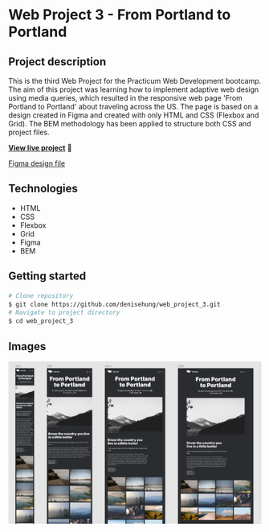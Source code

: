 # Web Project 3 - From Portland to Portland

## Project description

This is the third Web Project for the Practicum Web Development bootcamp. The aim of this project was learning how to implement adaptive web design using media queries, which resulted in the responsive web page 'From Portland to Portland' about traveling across the US. The page is based on a design created in Figma and created with only HTML and CSS (Flexbox and Grid). The BEM methodology has been applied to structure both CSS and project files.

[**View live project**](https://denisehung.github.io/web_project_3/) :rocket:

[Figma design file](https://www.figma.com/file/tGVujMSkus12HlSw9fbcLe/Sprint-3_-From-Portland-to-Portland-_-desktop-%2B-mobile?node-id=0%3A1)

## Technologies

- HTML
- CSS
- Flexbox
- Grid
- Figma
- BEM

## Getting started

```bash
# Clone repository
$ git clone https://github.com/denisehung/web_project_3.git
# Navigate to project directory
$ cd web_project_3
```

## Images
![Image](images/from-portland-to-portland.png)